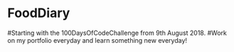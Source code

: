 # FoodDiary

#Starting with the 100DaysOfCodeChallenge from 9th August 2018.
#Work on my portfolio everyday and learn something new everyday!
